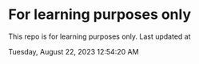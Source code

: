 # For learning purposes only
This repo is for learning purposes only.
Last updated at

Tuesday, August 22, 2023 12:54:20 AM

